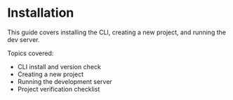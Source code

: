 # Installation

This guide covers installing the CLI, creating a new project, and running the dev server.

Topics covered:
- CLI install and version check
- Creating a new project
- Running the development server
- Project verification checklist

